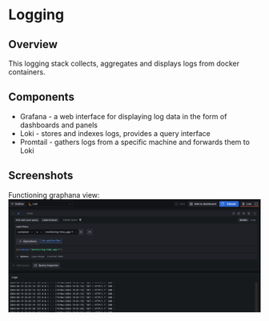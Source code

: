 # Logging

## Overview

This logging stack collects, aggregates and displays logs from docker containers.

## Components

* Grafana - a web interface for displaying log data in the form of dashboards and panels
* Loki - stores and indexes logs, provides a query interface
* Promtail - gathers logs from a specific machine and forwards them to Loki

## Screenshots

Functioning graphana view:
![](./screenshot1.png)

